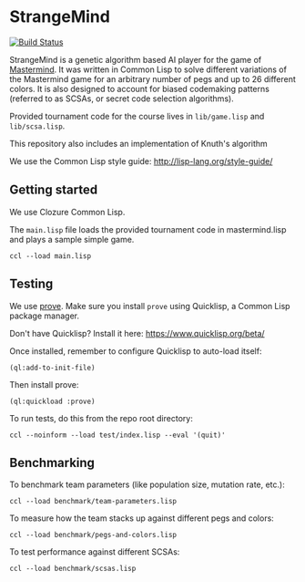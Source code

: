 # StrangeMind

[![Build Status](https://travis-ci.com/capablemonkey/mastermind.svg?token=565F651SdURFqsqwp3Jy&branch=master)](https://travis-ci.com/capablemonkey/mastermind)

StrangeMind is a genetic algorithm based AI player for the game of [Mastermind](https://en.wikipedia.org/wiki/Mastermind_(board_game)).  It was written in Common Lisp to solve different variations of the Mastermind game for an arbitrary number of pegs and up to 26 different colors.  It is also designed to account for biased codemaking patterns (referred to as SCSAs, or secret code selection algorithms).

Provided tournament code for the course lives in `lib/game.lisp` and `lib/scsa.lisp`.

This repository also includes an implementation of Knuth's algorithm

We use the Common Lisp style guide: http://lisp-lang.org/style-guide/

## Getting started

We use Clozure Common Lisp.

The `main.lisp` file loads the provided tournament code in mastermind.lisp and plays a sample simple game.

```
ccl --load main.lisp
```

## Testing

We use [prove](https://github.com/fukamachi/prove).  Make sure you install `prove` using Quicklisp, a Common Lisp package manager.

Don't have Quicklisp?  Install it here: https://www.quicklisp.org/beta/

Once installed, remember to configure Quicklisp to auto-load itself:

```
(ql:add-to-init-file)
```

Then install prove:

```
(ql:quickload :prove)
```

To run tests, do this from the repo root directory:

```
ccl --noinform --load test/index.lisp --eval '(quit)'
```

## Benchmarking

To benchmark team parameters (like population size, mutation rate, etc.):

```
ccl --load benchmark/team-parameters.lisp
```

To measure how the team stacks up against different pegs and colors:

```
ccl --load benchmark/pegs-and-colors.lisp
```

To test performance against different SCSAs:

```
ccl --load benchmark/scsas.lisp
```
